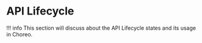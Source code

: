# API Lifecycle

!!! info
    This section will discuss about the API Lifecycle states and its usage in Choreo. 
